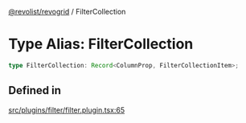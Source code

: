 [@revolist/revogrid](README.md) / FilterCollection

# Type Alias: FilterCollection

```ts
type FilterCollection: Record<ColumnProp, FilterCollectionItem>;
```

## Defined in

[src/plugins/filter/filter.plugin.tsx:65](https://github.com/revolist/revogrid/blob/ad41fd58f9a9de46c1cfbe02ca82c22180ee685c/src/plugins/filter/filter.plugin.tsx#L65)

